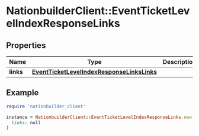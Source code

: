 # NationbuilderClient::EventTicketLevelIndexResponseLinks

## Properties

| Name | Type | Description | Notes |
| ---- | ---- | ----------- | ----- |
| **links** | [**EventTicketLevelIndexResponseLinksLinks**](EventTicketLevelIndexResponseLinksLinks.md) |  | [optional] |

## Example

```ruby
require 'nationbuilder_client'

instance = NationbuilderClient::EventTicketLevelIndexResponseLinks.new(
  links: null
)
```

